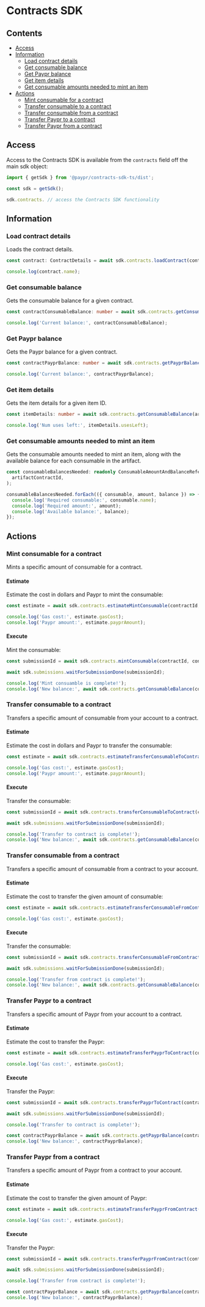 # Contracts SDK

## Contents

- [Access](#access)
- [Information](#information)
  - [Load contract details](#load-contract-details)
  - [Get consumable balance](#get-consumable-balance)
  - [Get Paypr balance](#get-paypr-balance)
  - [Get item details](#get-item-details)
  - [Get consumable amounts needed to mint an item](#get-consumable-amounts-needed-to-mint-an-item)
- [Actions](#actions)
  - [Mint consumable for a contract](#mint-consumable-for-a-contract)
  - [Transfer consumable to a contract](#transfer-consumable-to-a-contract)
  - [Transfer consumable from a contract](#transfer-consumable-from-a-contract)
  - [Transfer Paypr to a contract](#transfer-paypr-to-a-contract)
  - [Transfer Paypr from a contract](#transfer-paypr-from-a-contract)

## Access

Access to the Contracts SDK is available from the `contracts` field off the main
sdk object:

```typescript
import { getSdk } from '@paypr/contracts-sdk-ts/dist';

const sdk = getSdk();

sdk.contracts. // access the Contracts SDK functionality
```

## Information

### Load contract details

Loads the contract details.

```typescript
const contract: ContractDetails = await sdk.contracts.loadContract(contractId);

console.log(contract.name);
```

### Get consumable balance

Gets the consumable balance for a given contract.

```typescript
const contractConsumableBalance: number = await sdk.contracts.getConsumableBalance(contractId, consumableContractId);

console.log('Current balance:', contractConsumableBalance);
```

### Get Paypr balance

Gets the Paypr balance for a given contract.

```typescript
const contractPayprBalance: number = await sdk.contracts.getPayprBalance(contractId);

console.log('Current balance:', contractPayprBalance);
```

### Get item details

Gets the item details for a given item ID.

```typescript
const itemDetails: number = await sdk.contracts.getConsumableBalance(artifactContractId, itemId);

console.log('Num uses left:', itemDetails.usesLeft);
```

### Get consumable amounts needed to mint an item

Gets the consumable amounts needed to mint an item, along with the available balance for each consumable in the artifact.

```typescript
const consumableBalancesNeeded: readonly ConsumableAmountAndBalanceReference[] = await sdk.contracts.getConsumableAmountsNeededToMintItem(
  artifactContractId,
);

consumableBalancesNeeded.forEach(({ consumable, amount, balance }) => {
  console.log('Required consumable:', consumable.name);
  console.log('Required amount:', amount);
  console.log('Available balance:', balance);
});
```

## Actions

### Mint consumable for a contract

Mints a specific amount of consumable for a contract.

#### Estimate

Estimate the cost in dollars and Paypr to mint the consumable:

```typescript
const estimate = await sdk.contracts.estimateMintConsumable(contractId, consumableContractId, amount);

console.log('Gas cost:', estimate.gasCost);
console.log('Paypr amount:', estimate.payprAmount);
```

#### Execute

Mint the consumable:

```typescript
const submissionId = await sdk.contracts.mintConsumable(contractId, consumableContractId, amount);

await sdk.submissions.waitForSubmissionDone(submissionId);

console.log('Mint consuamble is complete!');
console.log('New balance:', await sdk.contracts.getConsumableBalance(contractId, consumableContractId));
```

### Transfer consumable to a contract

Transfers a specific amount of consumable from your account to a contract.

#### Estimate

Estimate the cost in dollars and Paypr to transfer the consumable:

```typescript
const estimate = await sdk.contracts.estimateTransferConsumableToContract(contractId, consumableContractId, amount);

console.log('Gas cost:', estimate.gasCost);
console.log('Paypr amount:', estimate.payprAmount);
```

#### Execute

Transfer the consumable:

```typescript
const submissionId = await sdk.contracts.transferConsumableToContract(contractId, consumableContractId, amount);

await sdk.submissions.waitForSubmissionDone(submissionId);

console.log('Transfer to contract is complete!');
console.log('New balance:', await sdk.contracts.getConsumableBalance(contractId, consumableContractId));
```

### Transfer consumable from a contract

Transfers a specific amount of consumable from a contract to your account.

#### Estimate

Estimate the cost to transfer the given amount of consumable:

```typescript
const estimate = await sdk.contracts.estimateTransferConsumableFromContract(contractId, consumableContractId, amount);

console.log('Gas cost:', estimate.gasCost);
```

#### Execute

Transfer the consumable:

```typescript
const submissionId = await sdk.contracts.transferConsumableFromContract(contractId, consumableContractId, amount);

await sdk.submissions.waitForSubmissionDone(submissionId);

console.log('Transfer from contract is complete!');
console.log('New balance:', await sdk.contracts.getConsumableBalance(contractId, consumableContractId));
```

### Transfer Paypr to a contract

Transfers a specific amount of Paypr from your account to a contract.

#### Estimate

Estimate the cost to transfer the Paypr:

```typescript
const estimate = await sdk.contracts.estimateTransferPayprToContract(contractId, amount);

console.log('Gas cost:', estimate.gasCost);
```

#### Execute

Transfer the Paypr:

```typescript
const submissionId = await sdk.contracts.transferPayprToContract(contractId, amount);

await sdk.submissions.waitForSubmissionDone(submissionId);

console.log('Transfer to contract is complete!');

const contractPayprBalance = await sdk.contracts.getPayprBalance(contractId);
console.log('New balance:', contractPayprBalance);
```

### Transfer Paypr from a contract

Transfers a specific amount of Paypr from a contract to your account.

#### Estimate

Estimate the cost to transfer the given amount of Paypr:

```typescript
const estimate = await sdk.contracts.estimateTransferPayprFromContract(contractId, amount);

console.log('Gas cost:', estimate.gasCost);
```

#### Execute

Transfer the Paypr:

```typescript
const submissionId = await sdk.contracts.transferPayprFromContract(contractId, amount);

await sdk.submissions.waitForSubmissionDone(submissionId);

console.log('Transfer from contract is complete!');

const contractPayprBalance = await sdk.contracts.getPayprBalance(contractId);
console.log('New balance:', contractPayprBalance);
```
